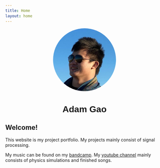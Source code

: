 ```yaml
---
title: Home
layout: home
---
```


<head>
<style>
  h1 {text-align: center;}
  img {
  border-radius: 50%;
}
</style>
</head>

<body>
  <div style="text-align: center;">
  <!-- Avatar --><img src="/images/home/avatar.jpg" alt="Adam Gao" class="avatar" itemprop="image"
                      width=200
                      height=200><!-- Name and Suffix -->
  </div>
  <div style="text-align: center;">
  <h1 style = "font-family: sans-serif">Adam Gao
  </h1>
  </div>

<h2>Welcome!</h2>
  
  This website is my project portfolio. My projects mainly consist of signal processing.
  
  My music can be found on my <a href="https://adamgao.bandcamp.com">bandcamp</a>. My <a href="https://www.youtube.com/@adamgaosignals">youtube channel</a> mainly consists of physics simulations and finished songs.
</body>